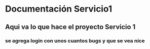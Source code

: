 # Documentación Servicio1

## Aqui va lo que hace el proyecto Servicio 1

### se agrega login con unos cuantos bugs y que se vea nice
